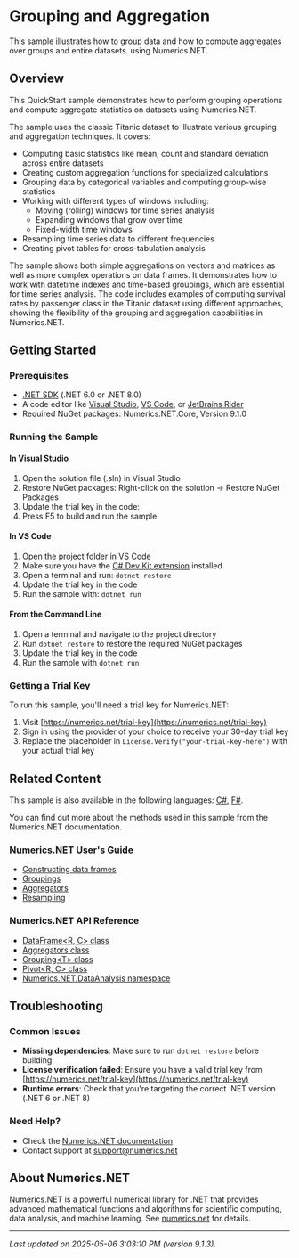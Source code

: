 # Grouping and Aggregation

This sample illustrates how to group data and how to compute aggregates over groups and entire datasets. using Numerics.NET.

## Overview

This QuickStart sample demonstrates how to perform grouping operations and compute aggregate statistics on 
datasets using Numerics.NET.

The sample uses the classic Titanic dataset to illustrate various grouping and aggregation 
techniques. It covers:

- Computing basic statistics like mean, count and standard deviation across entire datasets
- Creating custom aggregation functions for specialized calculations
- Grouping data by categorical variables and computing group-wise statistics
- Working with different types of windows including:
  - Moving (rolling) windows for time series analysis
  - Expanding windows that grow over time
  - Fixed-width time windows
- Resampling time series data to different frequencies
- Creating pivot tables for cross-tabulation analysis

The sample shows both simple aggregations on vectors and matrices as well as more complex 
operations on data frames. It demonstrates how to work with datetime indexes and time-based 
groupings, which are essential for time series analysis. The code includes examples of computing 
survival rates by passenger class in the Titanic dataset using different approaches, showing the 
flexibility of the grouping and aggregation capabilities in Numerics.NET.


## Getting Started

### Prerequisites

- [.NET SDK](https://dotnet.microsoft.com/download) (.NET 6.0 or .NET 8.0)
- A code editor like [Visual Studio](https://visualstudio.microsoft.com/), [VS Code](https://code.visualstudio.com/), or [JetBrains Rider](https://www.jetbrains.com/rider/)
- Required NuGet packages: Numerics.NET.Core, Version 9.1.0

### Running the Sample

#### In Visual Studio
1. Open the solution file (.sln) in Visual Studio
2. Restore NuGet packages: Right-click on the solution → Restore NuGet Packages
3. Update the trial key in the code:
4. Press F5 to build and run the sample

#### In VS Code

1. Open the project folder in VS Code
2. Make sure you have the [C# Dev Kit extension](https://marketplace.visualstudio.com/items?itemName=ms-dotnettools.csdevkit) installed
3. Open a terminal and run: `dotnet restore`
4. Update the trial key in the code 
5. Run the sample with: `dotnet run`

#### From the Command Line

1. Open a terminal and navigate to the project directory
2. Run `dotnet restore` to restore the required NuGet packages
3. Update the trial key in the code
4. Run the sample with `dotnet run`

### Getting a Trial Key

To run this sample, you'll need a trial key for Numerics.NET:

1. Visit [https://numerics.net/trial-key](https://numerics.net/trial-key)
2. Sign in using the provider of your choice to receive your 30-day trial key
3. Replace the placeholder in `License.Verify("your-trial-key-here")` with your actual trial key

## Related Content

This sample is also available in the following languages: 
[C#](https://github.com/NumericsDotNet/quickstart-csharp/tree/net6.0/data-analysis/grouping-and-aggregation), [F#](https://github.com/NumericsDotNet/quickstart-fsharp/tree/net6.0/data-analysis/grouping-and-aggregation).

You can find out more about the methods used in this sample from the Numerics.NET documentation.

### Numerics.NET User's Guide

- [Constructing data frames](https://numerics.net/documentation/latest/data-analysis/data-frames/constructing-data-frames)
- [Groupings](https://numerics.net/documentation/latest/data-analysis/grouping-and-aggregation/groupings)
- [Aggregators](https://numerics.net/documentation/latest/data-analysis/grouping-and-aggregation/aggregators)
- [Resampling](https://numerics.net/documentation/latest/data-analysis/working-with-time-series-data/resampling)

### Numerics.NET API Reference

- [DataFrame&lt;R, C&gt; class](https://numerics.net/documentation/latest/reference/numerics.net.dataanalysis.dataframe-2)
- [Aggregators class](https://numerics.net/documentation/latest/reference/numerics.net.dataanalysis.aggregators)
- [Grouping&lt;T&gt; class](https://numerics.net/documentation/latest/reference/numerics.net.dataanalysis.grouping-1)
- [Pivot&lt;R, C&gt; class](https://numerics.net/documentation/latest/reference/numerics.net.dataanalysis.pivot-2)
- [Numerics.NET.DataAnalysis namespace](https://numerics.net/documentation/latest/reference/numerics.net.dataanalysis)


## Troubleshooting

### Common Issues

- **Missing dependencies**: Make sure to run `dotnet restore` before building
- **License verification failed**: Ensure you have a valid trial key from [https://numerics.net/trial-key](https://numerics.net/trial-key)
- **Runtime errors**: Check that you're targeting the correct .NET version (.NET 6 or .NET 8)

### Need Help?

- Check the [Numerics.NET documentation](https://numerics.net/documentation/)
- Contact support at [support@numerics.net](mailto:support@numerics.net?subject=GroupingAndAggregation%20QuickStart%20Sample%20%28Visual+Basic%29)

## About Numerics.NET

Numerics.NET is a powerful numerical library for .NET that provides advanced mathematical 
functions and algorithms for scientific computing, data analysis, and machine learning.
See [numerics.net](https://numerics.net) for details.

---

_Last updated on 2025-05-06 3:03:10 PM (version 9.1.3)._
